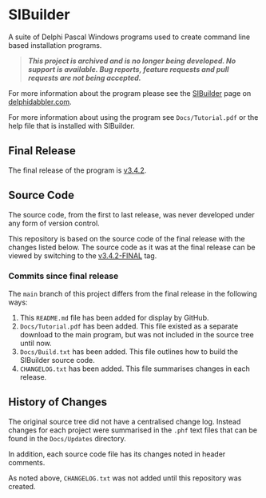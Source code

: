 # SIBuilder

A suite of Delphi Pascal Windows programs used to create command line based installation programs.

> ***This project is archived and is no longer being developed. No support is available. Bug reports, feature requests and pull requests are not being accepted.***

For more information about the program please see the [SIBuilder](https://delphidabbler.com/sib) page on [delphidabbler.com](https://delphidabbler.com).

For more information about using the program see `Docs/Tutorial.pdf` or the help file that is installed with SIBuilder.

## Final Release

The final release of the program is [v3.4.2](https://github.com/ddab-archive/sibuilder/releases/tag/v3.4.2-FINAL).

## Source Code

The source code, from the first to last release, was never developed under any form of version control.

This repository is based on the source code of the final release with the changes listed below. The source code as it was at the final release can be viewed by switching to the [v3.4.2-FINAL](https://github.com/ddab-archive/sibuilder/tree/v3.4.2-FINAL) tag.

### Commits since final release

The `main` branch of this project differs from the final release in the following ways:

1. This `README.md` file has been added for display by GitHub.
2. `Docs/Tutorial.pdf` has been added. This file existed as a separate download to the main program, but was not included in the source tree until now.
3. `Docs/Build.txt` has been added. This file outlines how to build the SIBuilder source code.
4. `CHANGELOG.txt` has been added. This file summarises changes in each release.

## History of Changes

The original source tree did not have a centralised change log. Instead changes for each project were summarised in the `.phf` text files that can be found in the `Docs/Updates` directory.

In addition, each source code file has its changes noted in header comments.

As noted above, `CHANGELOG.txt` was not added until this repository was created.
